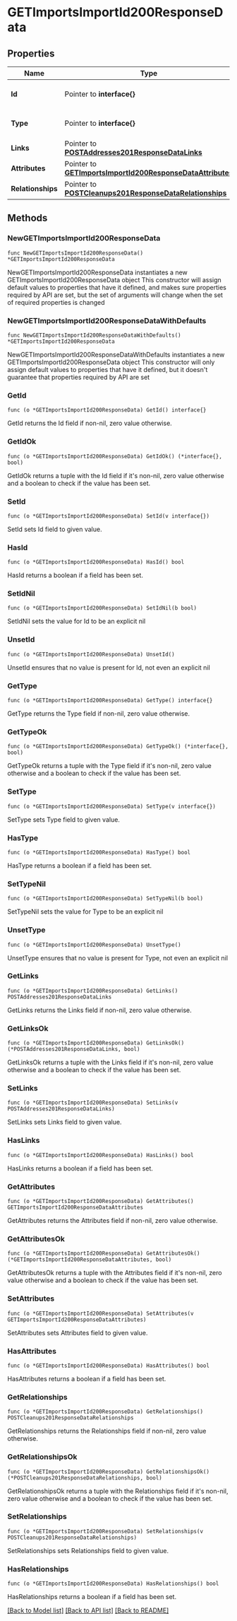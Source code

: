 # GETImportsImportId200ResponseData

## Properties

Name | Type | Description | Notes
------------ | ------------- | ------------- | -------------
**Id** | Pointer to **interface{}** | The resource&#39;s id | [optional] 
**Type** | Pointer to **interface{}** | The resource&#39;s type | [optional] 
**Links** | Pointer to [**POSTAddresses201ResponseDataLinks**](POSTAddresses201ResponseDataLinks.md) |  | [optional] 
**Attributes** | Pointer to [**GETImportsImportId200ResponseDataAttributes**](GETImportsImportId200ResponseDataAttributes.md) |  | [optional] 
**Relationships** | Pointer to [**POSTCleanups201ResponseDataRelationships**](POSTCleanups201ResponseDataRelationships.md) |  | [optional] 

## Methods

### NewGETImportsImportId200ResponseData

`func NewGETImportsImportId200ResponseData() *GETImportsImportId200ResponseData`

NewGETImportsImportId200ResponseData instantiates a new GETImportsImportId200ResponseData object
This constructor will assign default values to properties that have it defined,
and makes sure properties required by API are set, but the set of arguments
will change when the set of required properties is changed

### NewGETImportsImportId200ResponseDataWithDefaults

`func NewGETImportsImportId200ResponseDataWithDefaults() *GETImportsImportId200ResponseData`

NewGETImportsImportId200ResponseDataWithDefaults instantiates a new GETImportsImportId200ResponseData object
This constructor will only assign default values to properties that have it defined,
but it doesn't guarantee that properties required by API are set

### GetId

`func (o *GETImportsImportId200ResponseData) GetId() interface{}`

GetId returns the Id field if non-nil, zero value otherwise.

### GetIdOk

`func (o *GETImportsImportId200ResponseData) GetIdOk() (*interface{}, bool)`

GetIdOk returns a tuple with the Id field if it's non-nil, zero value otherwise
and a boolean to check if the value has been set.

### SetId

`func (o *GETImportsImportId200ResponseData) SetId(v interface{})`

SetId sets Id field to given value.

### HasId

`func (o *GETImportsImportId200ResponseData) HasId() bool`

HasId returns a boolean if a field has been set.

### SetIdNil

`func (o *GETImportsImportId200ResponseData) SetIdNil(b bool)`

 SetIdNil sets the value for Id to be an explicit nil

### UnsetId
`func (o *GETImportsImportId200ResponseData) UnsetId()`

UnsetId ensures that no value is present for Id, not even an explicit nil
### GetType

`func (o *GETImportsImportId200ResponseData) GetType() interface{}`

GetType returns the Type field if non-nil, zero value otherwise.

### GetTypeOk

`func (o *GETImportsImportId200ResponseData) GetTypeOk() (*interface{}, bool)`

GetTypeOk returns a tuple with the Type field if it's non-nil, zero value otherwise
and a boolean to check if the value has been set.

### SetType

`func (o *GETImportsImportId200ResponseData) SetType(v interface{})`

SetType sets Type field to given value.

### HasType

`func (o *GETImportsImportId200ResponseData) HasType() bool`

HasType returns a boolean if a field has been set.

### SetTypeNil

`func (o *GETImportsImportId200ResponseData) SetTypeNil(b bool)`

 SetTypeNil sets the value for Type to be an explicit nil

### UnsetType
`func (o *GETImportsImportId200ResponseData) UnsetType()`

UnsetType ensures that no value is present for Type, not even an explicit nil
### GetLinks

`func (o *GETImportsImportId200ResponseData) GetLinks() POSTAddresses201ResponseDataLinks`

GetLinks returns the Links field if non-nil, zero value otherwise.

### GetLinksOk

`func (o *GETImportsImportId200ResponseData) GetLinksOk() (*POSTAddresses201ResponseDataLinks, bool)`

GetLinksOk returns a tuple with the Links field if it's non-nil, zero value otherwise
and a boolean to check if the value has been set.

### SetLinks

`func (o *GETImportsImportId200ResponseData) SetLinks(v POSTAddresses201ResponseDataLinks)`

SetLinks sets Links field to given value.

### HasLinks

`func (o *GETImportsImportId200ResponseData) HasLinks() bool`

HasLinks returns a boolean if a field has been set.

### GetAttributes

`func (o *GETImportsImportId200ResponseData) GetAttributes() GETImportsImportId200ResponseDataAttributes`

GetAttributes returns the Attributes field if non-nil, zero value otherwise.

### GetAttributesOk

`func (o *GETImportsImportId200ResponseData) GetAttributesOk() (*GETImportsImportId200ResponseDataAttributes, bool)`

GetAttributesOk returns a tuple with the Attributes field if it's non-nil, zero value otherwise
and a boolean to check if the value has been set.

### SetAttributes

`func (o *GETImportsImportId200ResponseData) SetAttributes(v GETImportsImportId200ResponseDataAttributes)`

SetAttributes sets Attributes field to given value.

### HasAttributes

`func (o *GETImportsImportId200ResponseData) HasAttributes() bool`

HasAttributes returns a boolean if a field has been set.

### GetRelationships

`func (o *GETImportsImportId200ResponseData) GetRelationships() POSTCleanups201ResponseDataRelationships`

GetRelationships returns the Relationships field if non-nil, zero value otherwise.

### GetRelationshipsOk

`func (o *GETImportsImportId200ResponseData) GetRelationshipsOk() (*POSTCleanups201ResponseDataRelationships, bool)`

GetRelationshipsOk returns a tuple with the Relationships field if it's non-nil, zero value otherwise
and a boolean to check if the value has been set.

### SetRelationships

`func (o *GETImportsImportId200ResponseData) SetRelationships(v POSTCleanups201ResponseDataRelationships)`

SetRelationships sets Relationships field to given value.

### HasRelationships

`func (o *GETImportsImportId200ResponseData) HasRelationships() bool`

HasRelationships returns a boolean if a field has been set.


[[Back to Model list]](../README.md#documentation-for-models) [[Back to API list]](../README.md#documentation-for-api-endpoints) [[Back to README]](../README.md)


